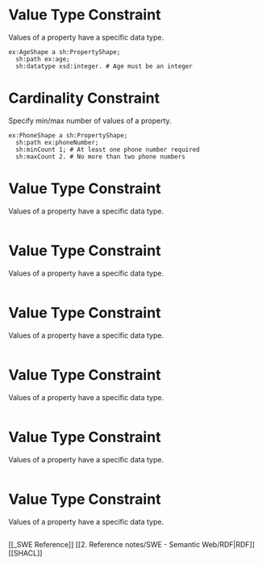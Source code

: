 # Value Type Constraint
Values of a property have a specific data type.
```turtle
ex:AgeShape a sh:PropertyShape;
  sh:path ex:age;
  sh:datatype xsd:integer. # Age must be an integer
```

# Cardinality Constraint
Specify min/max number of values of a property.
```turtle
ex:PhoneShape a sh:PropertyShape;
  sh:path ex:phoneNumber;
  sh:minCount 1; # At least one phone number required
  sh:maxCount 2. # No more than two phone numbers
```
# Value Type Constraint
Values of a property have a specific data type.
```turtle
```
# Value Type Constraint
Values of a property have a specific data type.
```turtle
```
# Value Type Constraint
Values of a property have a specific data type.
```turtle
```
# Value Type Constraint
Values of a property have a specific data type.
```turtle
```
# Value Type Constraint
Values of a property have a specific data type.
```turtle
```
# Value Type Constraint
Values of a property have a specific data type.
```turtle
```

[[_SWE Reference]]
[[2. Reference notes/SWE - Semantic Web/RDF|RDF]]
[[SHACL]]